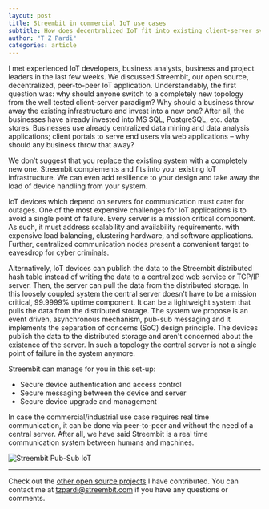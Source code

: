 ```yaml
---
layout: post
title: Streembit in commercial IoT use cases
subtitle: How does decentralized IoT fit into existing client-server systems?
author: "T Z Pardi"
categories: article
---
```


I met experienced IoT developers, business analysts, business and project leaders in the last few weeks. We discussed Streembit, our open source, decentralized, peer-to-peer IoT application. Understandably, the first question was: why should anyone switch to a completely new topology from the well tested client-server paradigm? Why should a business throw away the existing infrastructure and invest into a new one? After all, the businesses have already invested into MS SQL, PostgreSQL, etc. data stores. Businesses use already centralized data mining and data analysis applications; client portals to serve end users via web applications – why should any business throw that away?

We don’t suggest that you replace the existing system with a completely new one.
Streembit complements and fits into your existing IoT infrastructure. We can
even add resilience to your design and take away the load of device handling
from your system. 

IoT devices which depend on servers for communication must cater for outages.
One of the most expensive challenges for IoT applications is to avoid a single
point of failure. Every server is a mission critical component. As such, it must
address scalability and availability requirements. with expensive load
balancing, clustering hardware, and software applications.  Further, centralized
communication nodes present a convenient target to eavesdrop for cyber
criminals.

Alternatively, IoT devices can publish the data to the Streembit distributed hash table instead of writing the data to a centralized web service or TCP/IP server. Then, the server can pull the data from the distributed storage. In this loosely coupled system the central server doesn’t have to be a mission critical, 99.9999% uptime component. It can be a lightweight system that pulls the data from the distributed storage. The system we propose is an event driven, asynchronous mechanism, pub-sub messaging and it implements the separation of concerns (SoC) design principle. The devices publish the data to the distributed storage and aren't concerned about the existence of the server. In such a topology the central server is not a single point of failure in the system anymore.   

Streembit can manage for you in this set-up:   

- Secure device authentication and access control   
- Secure messaging between the device and server   
- Secure device upgrade and management   

In case the commercial/industrial use case requires real time communication, it can be done via peer-to-peer and without the need of a central server. After all, we have said Streembit is a real time communication system between humans and machines.


![Streembit Pub-Sub IoT](../img/streembit_pubsub.png)


-------

Check out the [other open source projects](https://github.com/zsoltpardi) I have contributed. You can contact me at tzpardi@streembit.com if you have any questions or comments.
